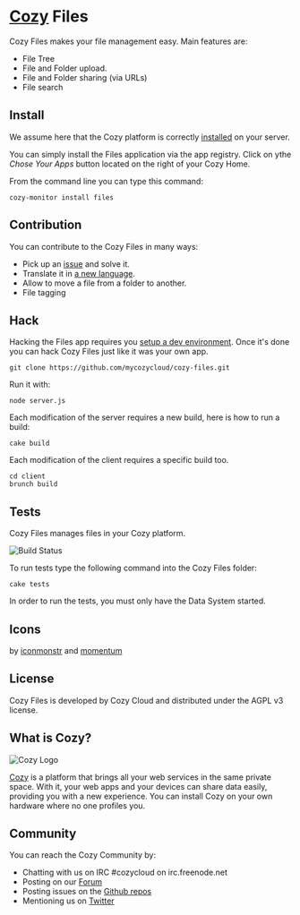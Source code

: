 # [Cozy](http://cozy.io) Files

Cozy Files makes your file management easy. Main features are: 

* File Tree
* File and Folder upload.
* File and Folder sharing (via URLs)
* File search

## Install

We assume here that the Cozy platform is correctly [installed](http://cozy.io/host/install.html)
 on your server.

You can simply install the Files application via the app registry. Click on ythe *Chose Your Apps* button located on the right of your Cozy Home.

From the command line you can type this command:

    cozy-monitor install files


## Contribution

You can contribute to the Cozy Files in many ways:

* Pick up an [issue](https://github.com/mycozycloud/cozy-files/issues?state=open) and solve it.
* Translate it in [a new language](https://github.com/mycozycloud/cozy-files/tree/master/client/app/locales).
* Allow to move a file from a folder to another.
* File tagging


## Hack

Hacking the Files app requires you [setup a dev environment](http://cozy.io/hack/getting-started/). Once it's done you can hack Cozy Files just like it was your own app.

    git clone https://github.com/mycozycloud/cozy-files.git

Run it with:

    node server.js

Each modification of the server requires a new build, here is how to run a
build:

    cake build

Each modification of the client requires a specific build too.

    cd client
    brunch build

## Tests

Cozy Files manages files in your Cozy platform.

![Build
Status](https://travis-ci.org/mycozycloud/cozy-files.png?branch=master)

To run tests type the following command into the Cozy Files folder:

    cake tests

In order to run the tests, you must only have the Data System started.

## Icons

by [iconmonstr](http://iconmonstr.com/)
and [momentum](http://www.momentumdesignlab.com/)

## License

Cozy Files is developed by Cozy Cloud and distributed under the AGPL v3 license.

## What is Cozy?

![Cozy Logo](https://raw.github.com/mycozycloud/cozy-setup/gh-pages/assets/images/happycloud.png)

[Cozy](http://cozy.io) is a platform that brings all your web services in the
same private space.  With it, your web apps and your devices can share data
easily, providing you
with a new experience. You can install Cozy on your own hardware where no one
profiles you.

## Community

You can reach the Cozy Community by:

* Chatting with us on IRC #cozycloud on irc.freenode.net
* Posting on our [Forum](https://groups.google.com/forum/?fromgroups#!forum/cozy-cloud)
* Posting issues on the [Github repos](https://github.com/mycozycloud/)
* Mentioning us on [Twitter](http://twitter.com/mycozycloud)
